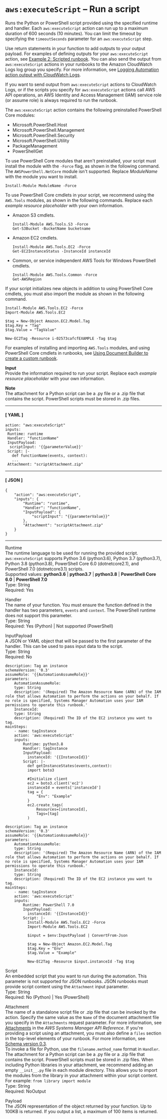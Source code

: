 # `aws:executeScript` – Run a script<a name="automation-action-executeScript"></a>

Runs the Python or PowerShell script provided using the specified runtime and handler\. Each `aws:executeScript` action can run up to a maximum duration of 600 seconds \(10 minutes\)\. You can limit the timeout by specifying the `timeoutSeconds` parameter for an `aws:executeScript` step\.

Use return statements in your function to add outputs to your output payload\. For examples of defining outputs for your `aws:executeScript` action, see [Example 2: Scripted runbook](automation-authoring-runbooks-scripted-example.md)\. You can also send the output from `aws:executeScript` actions in your runbooks to the Amazon CloudWatch Logs log group you specify\. For more information, see [Logging Automation action output with CloudWatch Logs](automation-action-logging.md)\.

If you want to send output from `aws:executeScript` actions to CloudWatch Logs, or if the scripts you specify for `aws:executeScript` actions call AWS API operations, an AWS Identity and Access Management \(IAM\) service role \(or assume role\) is always required to run the runbook\.

The `aws:executeScript` action contains the following preinstalled PowerShell Core modules:
+ Microsoft\.PowerShell\.Host
+ Microsoft\.PowerShell\.Management
+ Microsoft\.PowerShell\.Security
+ Microsoft\.PowerShell\.Utility
+ PackageManagement
+ PowerShellGet

To use PowerShell Core modules that aren't preinstalled, your script must install the module with the `-Force` flag, as shown in the following command\. The `AWSPowerShell.NetCore` module isn't supported\. Replace *ModuleName* with the module you want to install\.

```
Install-Module ModuleName -Force
```

To use PowerShell Core cmdlets in your script, we recommend using the `AWS.Tools` modules, as shown in the following commands\. Replace each *example resource placeholder* with your own information\.
+ Amazon S3 cmdlets\.

  ```
  Install-Module AWS.Tools.S3 -Force
  Get-S3Bucket -BucketName bucketname
  ```
+ Amazon EC2 cmdlets\.

  ```
  Install-Module AWS.Tools.EC2 -Force
  Get-EC2InstanceStatus -InstanceId instanceId
  ```
+ Common, or service independent AWS Tools for Windows PowerShell cmdlets\.

  ```
  Install-Module AWS.Tools.Common -Force
  Get-AWSRegion
  ```

If your script initializes new objects in addition to using PowerShell Core cmdlets, you must also import the module as shown in the following command\.

```
Install-Module AWS.Tools.EC2 -Force
Import-Module AWS.Tools.EC2

$tag = New-Object Amazon.EC2.Model.Tag
$tag.Key = "Tag"
$tag.Value = "TagValue"

New-EC2Tag -Resource i-02573cafcfEXAMPLE -Tag $tag
```

For examples of installing and importing `AWS.Tools` modules, and using PowerShell Core cmdlets in runbooks, see [Using Document Builder to create a custom runbook](automation-walk-document-builder.md)\.

**Input**  
Provide the information required to run your script\. Replace each *example resource placeholder* with your own information\.

**Note**  
The attachment for a Python script can be a \.py file or a \.zip file that contains the script\. PowerShell scripts must be stored in \.zip files\.

------
#### [ YAML ]

```
action: "aws:executeScript"
inputs: 
 Runtime: runtime
 Handler: "functionName"
 InputPayload: 
  scriptInput: '{{parameterValue}}'
 Script: |-
   def functionName(events, context):
   ...
 Attachment: "scriptAttachment.zip"
```

------
#### [ JSON ]

```
{
    "action": "aws:executeScript",
    "inputs": {
        "Runtime": "runtime",
        "Handler": "functionName",
        "InputPayload": {
            "scriptInput": "{{parameterValue}}"
        },
        "Attachment": "scriptAttachment.zip"
    }
}
```

------

Runtime  
The runtime language to be used for running the provided script\. `aws:executeScript` supports Python 3\.6 \(python3\.6\), Python 3\.7 \(python3\.7\), Python 3\.8 \(python3\.8\), PowerShell Core 6\.0 \(dotnetcore2\.1\), and PowerShell 7\.0 \(dotnetcore3\.1\) scripts\.  
Supported values: **python3\.6** \| **python3\.7** \| **python3\.8** \| **PowerShell Core 6\.0** \| **PowerShell 7\.0**  
Type: String  
Required: Yes

Handler  
The name of your function\. You must ensure the function defined in the handler has two parameters, `events` and `context`\. The PowerShell runtime does not support this parameter\.  
Type: String  
Required: Yes \(Python\) \| Not supported \(PowerShell\)

InputPayload  
A JSON or YAML object that will be passed to the first parameter of the handler\. This can be used to pass input data to the script\.  
Type: String  
Required: No  

```
description: Tag an instance
schemaVersion: '0.3'
assumeRole: '{{AutomationAssumeRole}}'
parameters:
    AutomationAssumeRole:
    type: String
    description: '(Required) The Amazon Resource Name (ARN) of the IAM role that allows Automation to perform the actions on your behalf. If no role is specified, Systems Manager Automation uses your IAM permissions to operate this runbook.'
    InstanceId:
    type: String
    description: (Required) The ID of the EC2 instance you want to tag.
mainSteps:
    - name: tagInstance
    action: 'aws:executeScript'
    inputs:
        Runtime: python3.8
        Handler: tagInstance
        InputPayload:
          instanceId: '{{InstanceId}}'
        Script: |-
          def getInstanceStates(events,context):
          import boto3

          #Initialize client
          ec2 = boto3.client('ec2')
          instanceId = events['instanceId']
          tag = {
              "Env": "Example"
          }
          ec2.create_tags(
              Resources=[instanceId],
              Tags=[tag]
          )
```

```
description: Tag an instance
schemaVersion: '0.3'
assumeRole: '{{AutomationAssumeRole}}'
parameters:
    AutomationAssumeRole:
    type: String
    description: '(Required) The Amazon Resource Name (ARN) of the IAM role that allows Automation to perform the actions on your behalf. If no role is specified, Systems Manager Automation uses your IAM permissions to operate this runbook.'
    InstanceId:
    type: String
    description: (Required) The ID of the EC2 instance you want to tag.
mainSteps:
    - name: tagInstance
    action: 'aws:executeScript'
    inputs:
        Runtime: PowerShell 7.0
        InputPayload:
          instanceId: '{{InstanceId}}'
        Script: |-
          Install-Module AWS.Tools.EC2 -Force
          Import-Module AWS.Tools.EC2

          $input = $env:InputPayload | ConvertFrom-Json

          $tag = New-Object Amazon.EC2.Model.Tag
          $tag.Key = "Env"
          $tag.Value = "Example"

          New-EC2Tag -Resource $input.instanceId -Tag $tag
```

Script  
An embedded script that you want to run during the automation\. This parameter is not supported for JSON runbooks\. JSON runbooks must provide script content using the `Attachment` input parameter\.  
Type: String  
Required: No \(Python\) \| Yes \(PowerShell\)

Attachment  
The name of a standalone script file or \.zip file that can be invoked by the action\. Specify the same value as the `Name` of the document attachment file you specify in the `Attachments` request parameter\. For more information, see [Attachments](https://docs.aws.amazon.com/systems-manager/latest/APIReference/API_CreateDocument.html#systemsmanager-CreateDocument-request-Attachments) in the *AWS Systems Manager API Reference*\. If you're providing a script using an attachment, you must also define a `files` section in the top\-level elements of your runbook\. For more information, see [Schema version 0\.3](document-schemas-features.md#automation-doc-syntax-examples)\.  
To invoke a file for Python, use the `filename.method_name` format in `Handler`\.   
The attachment for a Python script can be a \.py file or a \.zip file that contains the script\. PowerShell scripts must be stored in \.zip files\.
When including Python libraries in your attachment, we recommend adding an empty `__init__.py` file in each module directory\. This allows you to import the modules from the library in your attachment within your script content\. For example: `from library import module`  
Type: String  
Required: NoOutput

Payload  
The JSON representation of the object returned by your function\. Up to 100KB is returned\. If you output a list, a maximum of 100 items is returned\.